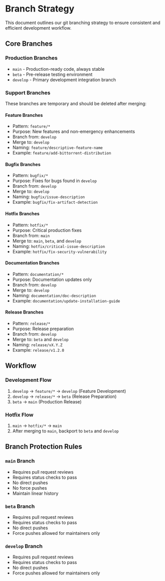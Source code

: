 # Branch Strategy

This document outlines our git branching strategy to ensure consistent and efficient development workflow.

## Core Branches

### Production Branches
- `main` - Production-ready code, always stable
- `beta` - Pre-release testing environment
- `develop` - Primary development integration branch

### Support Branches
These branches are temporary and should be deleted after merging:

#### Feature Branches
- Pattern: `feature/*`
- Purpose: New features and non-emergency enhancements
- Branch from: `develop`
- Merge to: `develop`
- Naming: `feature/descriptive-feature-name`
- Example: `feature/add-bittorrent-distribution`

#### Bugfix Branches
- Pattern: `bugfix/*`
- Purpose: Fixes for bugs found in `develop`
- Branch from: `develop`
- Merge to: `develop`
- Naming: `bugfix/issue-description`
- Example: `bugfix/fix-artifact-detection`

#### Hotfix Branches
- Pattern: `hotfix/*`
- Purpose: Critical production fixes
- Branch from: `main`
- Merge to: `main`, `beta`, and `develop`
- Naming: `hotfix/critical-issue-description`
- Example: `hotfix/fix-security-vulnerability`

#### Documentation Branches
- Pattern: `documentation/*`
- Purpose: Documentation updates only
- Branch from: `develop`
- Merge to: `develop`
- Naming: `documentation/doc-description`
- Example: `documentation/update-installation-guide`

#### Release Branches
- Pattern: `release/*`
- Purpose: Release preparation
- Branch from: `develop`
- Merge to: `beta` and `develop`
- Naming: `release/vX.Y.Z`
- Example: `release/v1.2.0`

## Workflow

### Development Flow
1. `develop` → `feature/*` → `develop` (Feature Development)
2. `develop` → `release/*` → `beta` (Release Preparation)
3. `beta` → `main` (Production Release)

### Hotfix Flow
1. `main` → `hotfix/*` → `main`
2. After merging to `main`, backport to `beta` and `develop`

## Branch Protection Rules

### `main` Branch
- Requires pull request reviews
- Requires status checks to pass
- No direct pushes
- No force pushes
- Maintain linear history

### `beta` Branch
- Requires pull request reviews
- Requires status checks to pass
- No direct pushes
- Force pushes allowed for maintainers only

### `develop` Branch
- Requires pull request reviews
- Requires status checks to pass
- No direct pushes
- Force pushes allowed for maintainers only
